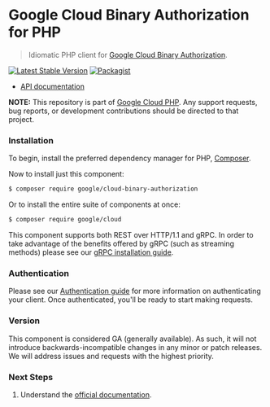 # Google Cloud Binary Authorization for PHP

> Idiomatic PHP client for [Google Cloud Binary Authorization](https://cloud.google.com/binary-authorization).

[![Latest Stable Version](https://poser.pugx.org/google/cloud-binary-authorization/v/stable)](https://packagist.org/packages/google/cloud-binary-authorization) [![Packagist](https://img.shields.io/packagist/dm/google/cloud-binary-authorization.svg)](https://packagist.org/packages/google/cloud-binary-authorization)

* [API documentation](http://googleapis.github.io/google-cloud-php/#/docs/cloud-binary-authorization/latest/binaryauthorization/readme)

**NOTE:** This repository is part of [Google Cloud PHP](https://github.com/googleapis/google-cloud-php). Any
support requests, bug reports, or development contributions should be directed to
that project.

### Installation

To begin, install the preferred dependency manager for PHP, [Composer](https://getcomposer.org/).

Now to install just this component:

```sh
$ composer require google/cloud-binary-authorization
```

Or to install the entire suite of components at once:

```sh
$ composer require google/cloud
```

This component supports both REST over HTTP/1.1 and gRPC. In order to take advantage of the benefits offered by gRPC (such as streaming methods)
please see our [gRPC installation guide](https://cloud.google.com/php/grpc).

### Authentication

Please see our [Authentication guide](https://github.com/googleapis/google-cloud-php/blob/main/AUTHENTICATION.md) for more information
on authenticating your client. Once authenticated, you'll be ready to start making requests.


### Version

This component is considered GA (generally available). As such, it will not introduce backwards-incompatible changes in
any minor or patch releases. We will address issues and requests with the highest priority.

### Next Steps

1. Understand the [official documentation](https://cloud.google.com/binary-authorization/docs).
